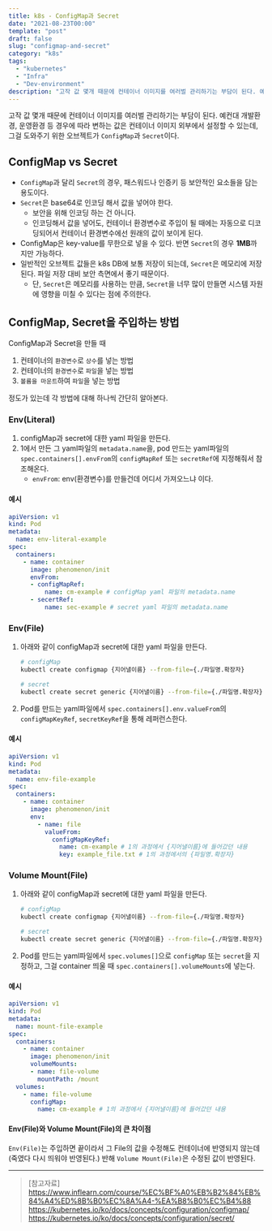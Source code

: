 ```yaml
---
title: k8s - ConfigMap과 Secret
date: "2021-08-23T00:00"
template: "post"
draft: false
slug: "configmap-and-secret"
category: "k8s"
tags:
  - "kubernetes"
  - "Infra"
  - "Dev-environment"
description: "고작 값 몇개 때문에 컨테이너 이미지를 여러벌 관리하기는 부담이 된다. 예컨대 개발환경, 운영환경 등 경우에 따라 변하는 값은 컨테이너 이미지 외부에서 설정할 수 있는데, 그걸 도와주기 위한 오브젝트가 ConfigMap과 Secret이다."
---
```


고작 값 몇개 때문에 컨테이너 이미지를 여러벌 관리하기는 부담이 된다. 예컨대 개발환경, 운영환경 등 경우에 따라 변하는 값은 컨테이너 이미지 외부에서 설정할 수 있는데, 그걸 도와주기 위한 오브젝트가 `ConfigMap`과 `Secret`이다.

## ConfigMap vs Secret
- `ConfigMap`과 달리 `Secret`의 경우, 패스워드나 인증키 등 보안적인 요소들을 담는 용도이다.
- `Secret`은 base64로 인코딩 해서 값을 넣어야 한다.
  * 보안을 위해 인코딩 하는 건 아니다.
  * 인코딩해서 값을 넣어도, 컨테이너 환경변수로 주입이 될 때에는 자동으로 디코딩되어서 컨테이너 환경변수에선 원래의 값이 보이게 된다.
- ConfigMap은 key-value를 무한으로 넣을 수 있다. 반면 `Secret`의 경우 **1MB**까지만 가능하다.
- 일반적인 오브젝트 값들은 k8s DB에 보통 저장이 되는데, `Secret`은 메모리에 저장된다. 파일 저장 대비 보안 측면에서 좋기 때문이다.
  * 단, `Secret`은 메모리를 사용하는 만큼, `Secret`을 너무 많이 만들면 시스템 자원에 영향을 미칠 수 있다는 점에 주의한다.

## ConfigMap, Secret을 주입하는 방법
ConfigMap과 Secret을 만들 때
1. 컨테이너의 `환경변수`로 `상수`를 넣는 방법
2. 컨테이너의 `환경변수`로 `파일`을 넣는 방법
3. `볼륨을 마운트`하여 `파일`을 넣는 방법

정도가 있는데 각 방법에 대해 하나씩 간단히 알아본다.

### Env(Literal)
1. configMap과 secret에 대한 yaml 파일을 만든다.
2. 1에서 만든 그 yaml파일의 `metadata.name`을, pod 만드는 yaml파일의 `spec.containers[].envFrom`의 `configMapRef` 또는 `secretRef`에 지정해줘서 참조해온다.
    * `envFrom`: env(환경변수)를 만들건데 어디서 가져오느냐 이다.

#### 예시
```yaml
apiVersion: v1
kind: Pod
metadata:
  name: env-literal-example
spec:
  containers:
    - name: container
      image: phenomenon/init
      envFrom:
      - configMapRef:
          name: cm-example # configMap yaml 파일의 metadata.name
      - secertRef:
          name: sec-example # secret yaml 파일의 metadata.name
```


### Env(File)
1. 아래와 같이 configMap과 secret에 대한 yaml 파일을 만든다.
    ```sh
    # configMap
    kubectl create configmap {지어낼이름} --from-file={./파일명.확장자}

    # secret
    kubectl create secret generic {지어낼이름} --from-file={./파일명.확장자}
    ```
2. Pod를 만드는 yaml파일에서 `spec.containers[].env.valueFrom`의 `configMapKeyRef`, `secretKeyRef`을 통해 레퍼런스한다.

#### 예시
```yaml
apiVersion: v1
kind: Pod
metadata:
  name: env-file-example
spec:
  containers:
    - name: container
      image: phenomenon/init
      env:
        - name: file
          valueFrom:
            configMapKeyRef:
              name: cm-example # 1의 과정에서 {지어낼이름}에 들어갔던 내용
              key: example_file.txt # 1의 과정에서의 {파일명.확장자}
```

### Volume Mount(File)
1. 아래와 같이 configMap과 secret에 대한 yaml 파일을 만든다.
    ```sh
    # configMap
    kubectl create configmap {지어낼이름} --from-file={./파일명.확장자}

    # secret
    kubectl create secret generic {지어낼이름} --from-file={./파일명.확장자}
    ```
2. Pod를 만드는 yaml파일에서 `spec.volumes[]`으로 `configMap` 또는 `secret`을 지정하고, 그걸 container 띄울 때 `spec.containers[].volumeMounts`에 넣는다.

#### 예시
```yaml
apiVersion: v1
kind: Pod
metadata:
  name: mount-file-example
spec:
  containers:
    - name: container
      image: phenomenon/init
      volumeMounts:
      - name: file-volume
        mountPath: /mount
  volumes:
    - name: file-volume
      configMap:
        name: cm-example # 1의 과정에서 {지어낼이름}에 들어갔던 내용
```

#### Env(File)와 Volume Mount(File)의 큰 차이점
`Env(File)`는 주입하면 끝이라서 그 File의 값을 수정해도 컨테이너에 반영되지 않는데(죽였다 다시 띄워야 반영된다.) 반해 `Volume Mount(File)`은 수정된 값이 반영된다.

---

> [참고자료]  
> https://www.inflearn.com/course/%EC%BF%A0%EB%B2%84%EB%84%A4%ED%8B%B0%EC%8A%A4-%EA%B8%B0%EC%B4%88  
> https://kubernetes.io/ko/docs/concepts/configuration/configmap/  
> https://kubernetes.io/ko/docs/concepts/configuration/secret/  
  